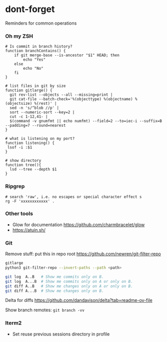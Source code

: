 # dont-forget
Reminders for common operations

### Oh my ZSH

```
# Is commit in branch history?
function branchContains() {
    if git merge-base --is-ancestor "$1" HEAD; then
        echo "Yes"
    else
        echo "No"
    fi
}

# list files in git by size
function gitlarge() {
  git rev-list --objects --all --missing=print |
  git cat-file --batch-check='%(objecttype) %(objectname) %(objectsize) %(rest)' |
  sed -n 's/^blob //p' |
  sort --numeric-sort --key=2 |
  cut -c 1-12,41- |
  $(command -v gnumfmt || echo numfmt) --field=2 --to=iec-i --suffix=B --padding=7 --round=nearest
}

# what is listening on my port?
function listening() {
 lsof -i :$1
}

# show directory
function tree(){
  lsd --tree --depth $1
}
```

### Ripgrep

```
# search 'raw', i.e. no escapes or special character effect s
rg -F 'xxxxxxxxxxxx' .
```

### Other tools

- Glow for documentation https://github.com/charmbracelet/glow
- https://atuin.sh/


### Git

Remove stuff: put this in repo root https://github.com/newren/git-filter-repo

```bash
gitlarge
python3 git-filter-repo --invert-paths --path <path>
```

```bash
git log  A..B   # Show me commits only on B.
git log  A...B  # Show me commits only on A or only on B.
git diff A..B   # Show me changes only on A or only on B.
git diff A...B  # Show me changes only on B.
```

Delta for diffs https://github.com/dandavison/delta?tab=readme-ov-file

Show branch remotes: `git branch -vv`

### Iterm2

- Set reuse previous sessions directory in profile






